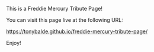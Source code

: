 This is a Freddie Mercury Tribute Page!

You can visit this page live at the following URL:

https://tonybalde.github.io/freddie-mercury-tribute-page/


Enjoy!
